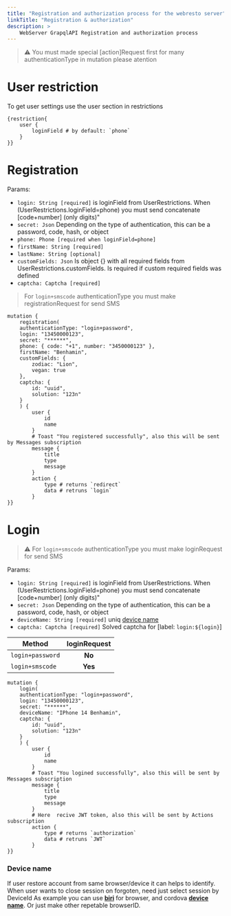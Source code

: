 ```yaml
---
title: "Registration and authorization process for the webresto server"
linkTitle: "Registration & authorization"
description: >
    WebServer GrapqlAPI Registration and authorization process
---
```



> ⚠️ You must made special [action]Request first for many authenticationType in mutation please atention


# User restriction
To get user settings use the user section in restrictions

```gql
{restriction{
    user {
        loginField # by default: `phone`
    }
}}

```

# Registration

Params:
* `login: String [required]` is loginField from UserRestrictions. When (UserRestrictions.loginField=phone) you must send concatenate [code+number] (only digits)"
* `secret: Json` Depending on the type of authentication, this can be a password, code, hash, or object
* `phone: Phone [required when loginField=phone]`
* `firstName: String [required]`
* `lastName: String [optional]` 
* `customFields: Json` Is object {} with all required fields from UserRestrictions.customFields. Is required if custom required fields was defined
* `captcha: Captcha [required]`

> For `login+smscode` authenticationType you must make registrationRequest for send SMS

```gql
mutation {
    registration(
    authenticationType: "login+password", 
    login: "13450000123", 
    secret: "******",
    phone: { code: "+1", number: "3450000123" }, 
    firstName: "Benhamin", 
    customFields: {
        zodiac: "Lion",
        vegan: true
    },
    captcha: {
        id: "uuid",
        solution: "123n"
    }
    ) {
        user {
            id
            name
        }
        # Toast "You registered successfully", also this will be sent by Messages subscription
        message {
            title
            type
            message
        }
        action {
            type # returns `redirect`
            data # retruns `login`
        }
}}

```

# Login

> ⚠️ For `login+smscode` authenticationType you must make loginRequest for send SMS

Params:
* `login: String [required]` is loginField from UserRestrictions. When (UserRestrictions.loginField=phone) you must send concatenate [code+number] (only digits)"
* `secret: Json` Depending on the type of authentication, this can be a password, code, hash, or object
* `deviceName: String [required]` uniq [device name](#device-name)
* `captcha: Captcha [required]` Solved captcha  for [label: `login:${login}`]

| Method |loginRequest|
|----------|:-------------:|
| `login+password` |**No**|
| `login+smscode` |**Yes**|



```gql
mutation {
    login(
    authenticationType: "login+password", 
    login: "13450000123", 
    secret: "******",
    deviceName: "IPhone 14 Benhamin",
    captcha: {
        id: "uuid",
        solution: "123n"
    }
    ) {
        user {
            id
            name
        }
        # Toast "You logined successfully", also this will be sent by Messages subscription
        message {
            title
            type
            message
        }
        # Here  recive JWT token, also this will be sent by Actions subscription
        action {
            type # returns `authorization`
            data # retruns `JWT`
        }
}}
```


### Device name

If user restore account from same browser/device it can helps to identify. When user wants to close session on forgoten, need just select session by DeviceId
As example you can use [**biri**](https://github.com/dashersw/biri) for browser, and cordova [**device name**](https://www.npmjs.com/package/cordova-plugin-device-name). Or just make other repetable browserID.

